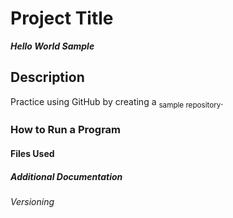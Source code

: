 # Project Title
***Hello World Sample***
## Description 
Practice using GitHub by creating a <sub>sample repository</sub>.
### How to Run a Program

#### Files Used 

##### Additional Documentation 

###### Versioning 
